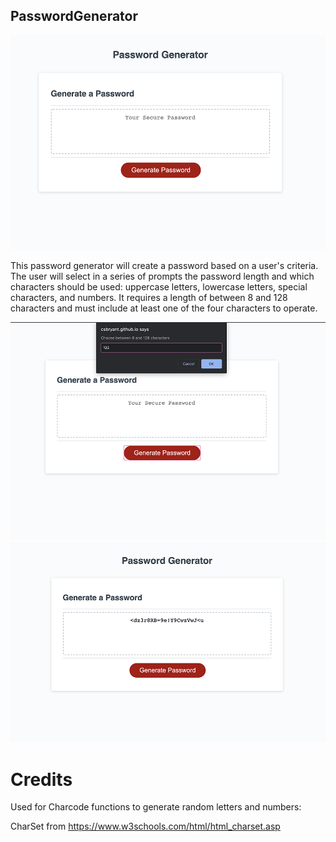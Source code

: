 ## PasswordGenerator


<img src= "https://raw.githubusercontent.com/csbryant/PasswordGenerator/master/Images/1.png">



This password generator will create a password based on a user's criteria. The user will select in a series of prompts the password length and which characters should be used: uppercase letters, lowercase letters, special characters, and numbers. It requires a length of between 8 and 128 characters and must include at least one of the four characters to operate. 



<img src= "https://raw.githubusercontent.com/csbryant/PasswordGenerator/master/Images/2.png">



<img src= "https://raw.githubusercontent.com/csbryant/PasswordGenerator/master/Images/3.png">



# Credits

Used for Charcode functions to generate random letters and numbers:

CharSet from https://www.w3schools.com/html/html_charset.asp
